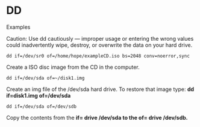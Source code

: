 # DD

Examples

Caution: Use dd cautiously — improper usage or entering the wrong values could inadvertently wipe, destroy, or overwrite the data on your hard drive.
```
dd if=/dev/sr0 of=/home/hope/exampleCD.iso bs=2048 conv=noerror,sync
```

Create a ISO disc image from the CD in the computer.
```
dd if=/dev/sda of=~/disk1.img
```

Create an img file of the /dev/sda hard drive. To restore that image type: **dd if=disk1.img of=/dev/sda**
```
dd if=/dev/sda of=/dev/sdb
```

Copy the contents from the **if= drive /dev/sda to the of= drive /dev/sdb.**